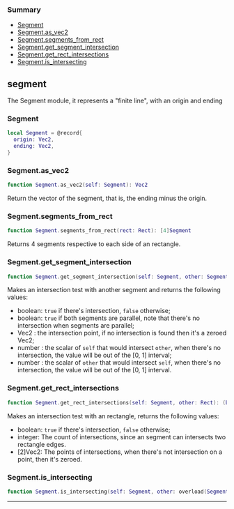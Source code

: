 ### Summary
* [Segment](#segment)
* [Segment.as_vec2](#segmentas_vec2)
* [Segment.segments_from_rect](#segmentsegments_from_rect)
* [Segment.get_segment_intersection](#segmentget_segment_intersection)
* [Segment.get_rect_intersections](#segmentget_rect_intersections)
* [Segment.is_intersecting](#segmentis_intersecting)

## segment

The Segment module, it represents a "finite line", with an origin and ending

### Segment

```lua
local Segment = @record{
  origin: Vec2,
  ending: Vec2,
}
```



### Segment.as_vec2

```lua
function Segment.as_vec2(self: Segment): Vec2
```

Return the vector of the segment, that is, the ending minus the origin.

### Segment.segments_from_rect

```lua
function Segment.segments_from_rect(rect: Rect): [4]Segment
```

Returns 4 segments respective to each side of an rectangle.

### Segment.get_segment_intersection

```lua
function Segment.get_segment_intersection(self: Segment, other: Segment): (boolean, boolean, Vec2, number, number)
```

Makes an intersection test with another segment and returns the following values:

* boolean: `true` if there's intersection, `false` otherwise;
* boolean: `true` if both segments are parallel, note that there's no intersection when segments are parallel;
* Vec2   : the intersection point, if no intersection is found then it's a zeroed Vec2;
* number : the scalar of `self` that would intersect `other`, when there's no intersection, the value will be out of the [0, 1] interval;
* number : the scalar of `other` that would intersect `self`, when there's no intersection, the value will be out of the [0, 1] interval.

### Segment.get_rect_intersections

```lua
function Segment.get_rect_intersections(self: Segment, other: Rect): (boolean, integer, [2]Vec2)
```

Makes an intersection test with an rectangle, returns the following values:

* boolean: `true` if there's intersection, `false` otherwise;
* integer: The count of intersections, since an segment can intersects two rectangle edges.
* [2]Vec2: The points of intersections, when there's not intersection on a point, then it's zeroed.

### Segment.is_intersecting

```lua
function Segment.is_intersecting(self: Segment, other: overload(Segment, Rect)): boolean
```



---

